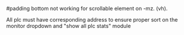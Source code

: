 #padding bottom not working for scrollable element on -mz.  (vh).

All plc must have corresponding address to ensure proper sort on the monitor dropdown and "show all plc stats" module
